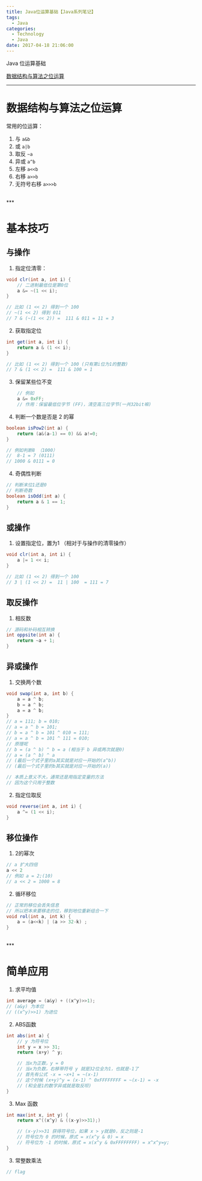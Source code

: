 ```yaml
---
title: Java位运算基础【Java系列笔记】
tags:
  - Java
categories:
  - Technology
  - Java
date: 2017-04-18 21:06:00
---
```


Java 位运算基础
<!-- more -->
[数据结构与算法之位运算](http://www.jikexueyuan.com/course/2677.html "数据结构与算法之位运算")
***

# 数据结构与算法之位运算
常用的位运算：
1. 与 `a&b`
2. 或 `a|b`
3. 取反 `~a` 
4. 异或 `a^b` 
5. 左移 `a<<b`
6. 右移 `a>>b`
7. 无符号右移 `a>>>b`

<br>
***
<br>

# 基本技巧

## 与操作

1. 指定位清零：
``` java
void clr(int a, int i) {
    // 二进制最低位是第0位
    a &= ~(1 << i);
}

// 比如 (1 << 2) 得到一个 100
// ~(1 << 2) 得到 011
// 7 & (~(1 << 2)) =  111 & 011 = 11 = 3
```
2. 获取指定位
``` java
int get(int a, int i) {
    return a & (1 << i);
}

// 比如 (1 << 2) 得到一个 100 (只有第i位为1的整数)
// 7 & (1 << 2) =  111 & 100 = 1 
```
3. 保留某些位不变
``` java
    // 例如
    a &= 0xFF; 
    // 作用：保留最低位字节 (FF)，清空高三位字节(一共32bit嘛) 
```
4. 判断一个数是否是 2 的幂
``` java
boolean isPow2(int a) {
    return (a&(a-1) == 0) && a!=0;
}

// 例如判断8 （1000）
//  8-1 = 7 (0111)
// 1000 & 0111 = 0
```
4. 奇偶性判断
``` java
// 判断末位1还是0
// 判断奇数
boolean isOdd(int a) {
    return a & 1 == 1;
}
```

## 或操作

1. 设置指定位，置为1 （相对于与操作的清零操作）    
``` java
void clr(int a, int i) {
    a |= 1 << i;
}

// 比如 (1 << 2) 得到一个 100
// 3 | (1 << 2) =  11 | 100  = 111 = 7
```

## 取反操作
1. 相反数
``` java
// 源码和补码相互转换
int oppsite(int a) {
    return ~a + 1;
}
```

## 异或操作
1. 交换两个数
``` java
void swap(int a, int b) {
    a = a ^ b;
    b = a ^ b;
    a = a ^ b;
}
// a = 111; b = 010;
// a = a ^ b = 101;
// b = a ^ b = 101 ^ 010 = 111;
// a = a ^ b = 101 ^ 111 = 010;
// 原理呢
// b = (a ^ b) ^ b = a (相当于 b 异或两次就是0)
// a = (a ^ b) ^ a 
// (最后一个式子里的a其实就是对应一开始的(a^b)) 
// (最后一个式子里的b其实就是对应一开始的(a)) 

// 本质上意义不大，通常还是用指定变量的方法
// 因为这个只用于整数
```
2. 指定位取反
``` java
void reverse(int a, int i) {
    a ^= (1 << i);
}
```

## 移位操作
1. 2的幂次
``` java
// a 扩大四倍
a << 2
// 例如 a = 2;(10)
// a << 2 = 1000 = 8
```
2. 循环移位
``` java
// 正常的移位会丢失信息
// 所以把本来要移走的位，移到地位重新组合一下
void rol(int a, int k) {
    a = (a<<k) | (a >> 32-k) ;
}
```

<br>
***
<br>

# 简单应用
1. 求平均值
``` java
int average = (a&y) + ((x^y)>>1); 
// (a&y) 为本位
// ((x^y)>>1) 为进位
```
2. ABS函数
``` java
int abs(int a) {
    // y 为符号位
    int y = x >> 31;
    return (x+y) ^ y;

    // 当x为正数，y = 0
    // 当x为负数，右移带符号 y 就是32位全为1，也就是-1了
    // 首先有公式 -x = ~x+1 = ~(x-1)
    // 这个时候 (x+y)^y = (x-1) ^ 0xFFFFFFFF = ~(x-1) = -x
    // (和全是1的数字异或就是取反呗)
}
```
3. Max 函数
``` java
int max(int x, int y) {
    return x^((x^y) & ((x-y)>>31);)

    // (x-y)>>31 获得符号位，如果 x > y就是0，反之则是-1
    // 符号位为 0 的时候，原式 = x(x^y & 0) = x
    // 符号位为 -1 的时候，原式 = x(x^y & 0xFFFFFFFF) = x^x^y=y; 
}
```
3. 常整数乘法
``` java
// flag
```



